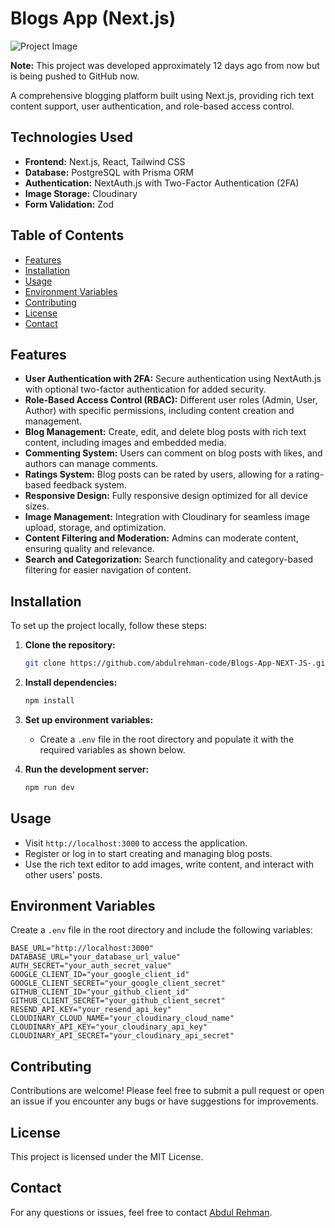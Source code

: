 # Blogs App (Next.js)

![Project Image](https://res.cloudinary.com/dgljsrfmk/image/upload/v1727892746/kk3ljasx18tzqfpkdr9t.png)

**Note:** This project was developed approximately 12 days ago from now but is being pushed to GitHub now.

A comprehensive blogging platform built using Next.js, providing rich text content support, user authentication, and role-based access control.

## Technologies Used

- **Frontend:** Next.js, React, Tailwind CSS
- **Database:** PostgreSQL with Prisma ORM
- **Authentication:** NextAuth.js with Two-Factor Authentication (2FA)
- **Image Storage:** Cloudinary
- **Form Validation:** Zod

## Table of Contents

- [Features](#features)
- [Installation](#installation)
- [Usage](#usage)
- [Environment Variables](#environment-variables)
- [Contributing](#contributing)
- [License](#license)
- [Contact](#contact)

## Features

- **User Authentication with 2FA:** Secure authentication using NextAuth.js with optional two-factor authentication for added security.
- **Role-Based Access Control (RBAC):** Different user roles (Admin, User, Author) with specific permissions, including content creation and management.
- **Blog Management:** Create, edit, and delete blog posts with rich text content, including images and embedded media.
- **Commenting System:** Users can comment on blog posts with likes, and authors can manage comments.
- **Ratings System:** Blog posts can be rated by users, allowing for a rating-based feedback system.
- **Responsive Design:** Fully responsive design optimized for all device sizes.
- **Image Management:** Integration with Cloudinary for seamless image upload, storage, and optimization.
- **Content Filtering and Moderation:** Admins can moderate content, ensuring quality and relevance.
- **Search and Categorization:** Search functionality and category-based filtering for easier navigation of content.

## Installation

To set up the project locally, follow these steps:

1. **Clone the repository:**

   ```bash
   git clone https://github.com/abdulrehman-code/Blogs-App-NEXT-JS-.git
   ```

2. **Install dependencies:**

   ```bash
   npm install
   ```

3. **Set up environment variables:**

   - Create a `.env` file in the root directory and populate it with the required variables as shown below.

4. **Run the development server:**

   ```bash
   npm run dev
   ```

## Usage

- Visit `http://localhost:3000` to access the application.
- Register or log in to start creating and managing blog posts.
- Use the rich text editor to add images, write content, and interact with other users' posts.

## Environment Variables

Create a `.env` file in the root directory and include the following variables:

```plaintext
BASE_URL="http://localhost:3000"
DATABASE_URL="your_database_url_value"
AUTH_SECRET="your_auth_secret_value"
GOOGLE_CLIENT_ID="your_google_client_id"
GOOGLE_CLIENT_SECRET="your_google_client_secret"
GITHUB_CLIENT_ID="your_github_client_id"
GITHUB_CLIENT_SECRET="your_github_client_secret"
RESEND_API_KEY="your_resend_api_key"
CLOUDINARY_CLOUD_NAME="your_cloudinary_cloud_name"
CLOUDINARY_API_KEY="your_cloudinary_api_key"
CLOUDINARY_API_SECRET="your_cloudinary_api_secret"
```

## Contributing

Contributions are welcome! Please feel free to submit a pull request or open an issue if you encounter any bugs or have suggestions for improvements.

## License

This project is licensed under the MIT License.

## Contact

For any questions or issues, feel free to contact [Abdul Rehman](mailto:abdulrehman.code1@gmail.com).
